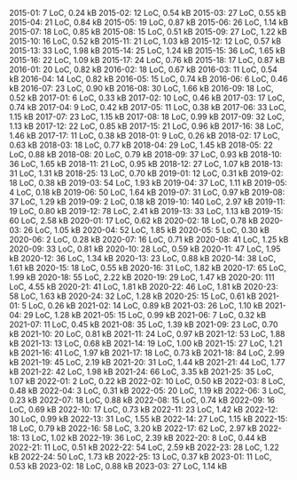 ﻿2015-01:   7 LoC,   0.24 kB
2015-02:  12 LoC,   0.54 kB
2015-03:  27 LoC,   0.55 kB
2015-04:  21 LoC,   0.84 kB
2015-05:  19 LoC,   0.87 kB
2015-06:  26 LoC,   1.14 kB
2015-07:  18 LoC,   0.85 kB
2015-08:  15 LoC,   0.51 kB
2015-09:  27 LoC,   1.22 kB
2015-10:  16 LoC,   0.52 kB
2015-11:  21 LoC,   1.03 kB
2015-12:  12 LoC,   0.57 kB
2015-13:  33 LoC,   1.98 kB
2015-14:  25 LoC,   1.24 kB
2015-15:  36 LoC,   1.65 kB
2015-16:  22 LoC,   1.09 kB
2015-17:  24 LoC,   0.76 kB
2015-18:  17 LoC,   0.87 kB
2016-01:  20 LoC,   0.82 kB
2016-02:  18 LoC,   0.67 kB
2016-03:  11 LoC,   0.54 kB
2016-04:  14 LoC,   0.82 kB
2016-05:  15 LoC,   0.74 kB
2016-06:   6 LoC,   0.46 kB
2016-07:  23 LoC,   0.90 kB
2016-08:  30 LoC,   1.66 kB
2016-09:  18 LoC,   0.52 kB
2017-01:   6 LoC,   0.33 kB
2017-02:  10 LoC,   0.46 kB
2017-03:  17 LoC,   0.74 kB
2017-04:   9 LoC,   0.42 kB
2017-05:  11 LoC,   0.38 kB
2017-06:  33 LoC,   1.15 kB
2017-07:  23 LoC,   1.15 kB
2017-08:  18 LoC,   0.99 kB
2017-09:  32 LoC,   1.13 kB
2017-12:  22 LoC,   0.85 kB
2017-15:  21 LoC,   0.96 kB
2017-16:  38 LoC,   1.46 kB
2017-17:  11 LoC,   0.38 kB
2018-01:   9 LoC,   0.26 kB
2018-02:  17 LoC,   0.63 kB
2018-03:  18 LoC,   0.77 kB
2018-04:  29 LoC,   1.45 kB
2018-05:  22 LoC,   0.88 kB
2018-08:  20 LoC,   0.79 kB
2018-09:  37 LoC,   0.93 kB
2018-10:  36 LoC,   1.65 kB
2018-11:  21 LoC,   0.95 kB
2018-12:  27 LoC,   1.07 kB
2018-13:  31 LoC,   1.31 kB
2018-25:  13 LoC,   0.70 kB
2019-01:  12 LoC,   0.31 kB
2019-02:  18 LoC,   0.38 kB
2019-03:  54 LoC,   1.93 kB
2019-04:  37 LoC,   1.11 kB
2019-05:   4 LoC,   0.18 kB
2019-06:  50 LoC,   1.64 kB
2019-07:  31 LoC,   0.97 kB
2019-08:  37 LoC,   1.29 kB
2019-09:   2 LoC,   0.18 kB
2019-10: 140 LoC,   2.97 kB
2019-11:  19 LoC,   0.80 kB
2019-12:  78 LoC,   2.41 kB
2019-13:  33 LoC,   1.13 kB
2019-15:  60 LoC,   2.58 kB
2020-01:  17 LoC,   0.62 kB
2020-02:  18 LoC,   0.78 kB
2020-03:  26 LoC,   1.05 kB
2020-04:  52 LoC,   1.85 kB
2020-05:   5 LoC,   0.30 kB
2020-06:   2 LoC,   0.28 kB
2020-07:  16 LoC,   0.71 kB
2020-08:  41 LoC,   1.25 kB
2020-09:  33 LoC,   0.81 kB
2020-10:  28 LoC,   0.59 kB
2020-11:  47 LoC,   1.95 kB
2020-12:  36 LoC,   1.34 kB
2020-13:  23 LoC,   0.88 kB
2020-14:  38 LoC,   1.61 kB
2020-15:  18 LoC,   0.55 kB
2020-16:  31 LoC,   1.82 kB
2020-17:  65 LoC,   1.99 kB
2020-18:  55 LoC,   2.22 kB
2020-19:  29 LoC,   1.47 kB
2020-20: 111 LoC,   4.55 kB
2020-21:  41 LoC,   1.81 kB
2020-22:  46 LoC,   1.81 kB
2020-23:  58 LoC,   1.63 kB
2020-24:  32 LoC,   1.28 kB
2020-25:  15 LoC,   0.61 kB
2021-01:   5 LoC,   0.26 kB
2021-02:  14 LoC,   0.89 kB
2021-03:  26 LoC,   1.10 kB
2021-04:  29 LoC,   1.28 kB
2021-05:  15 LoC,   0.99 kB
2021-06:   7 LoC,   0.32 kB
2021-07:  11 LoC,   0.45 kB
2021-08:  35 LoC,   1.39 kB
2021-09:  23 LoC,   0.70 kB
2021-10:  20 LoC,   0.81 kB
2021-11:  24 LoC,   0.97 kB
2021-12:  53 LoC,   1.88 kB
2021-13:  13 LoC,   0.68 kB
2021-14:  19 LoC,   1.00 kB
2021-15:  27 LoC,   1.21 kB
2021-16:  41 LoC,   1.97 kB
2021-17:  18 LoC,   0.73 kB
2021-18:  84 LoC,   2.99 kB
2021-19:  45 LoC,   2.19 kB
2021-20:  31 LoC,   1.44 kB
2021-21:  44 LoC,   1.77 kB
2021-22:  42 LoC,   1.98 kB
2021-24:  66 LoC,   3.35 kB
2021-25:  35 LoC,   1.07 kB
2022-01:   2 LoC,   0.22 kB
2022-02:  10 LoC,   0.50 kB
2022-03:   8 LoC,   0.48 kB
2022-04:   3 LoC,   0.31 kB
2022-05:  20 LoC,   1.19 kB
2022-06:   3 LoC,   0.23 kB
2022-07:  18 LoC,   0.88 kB
2022-08:  15 LoC,   0.74 kB
2022-09:  16 LoC,   0.69 kB
2022-10:  17 LoC,   0.73 kB
2022-11:  23 LoC,   1.42 kB
2022-12:  30 LoC,   0.99 kB
2022-13:  31 LoC,   1.55 kB
2022-14:  27 LoC,   1.15 kB
2022-15:  18 LoC,   0.79 kB
2022-16:  58 LoC,   3.20 kB
2022-17:  62 LoC,   2.97 kB
2022-18:  13 LoC,   1.02 kB
2022-19:  36 LoC,   2.39 kB
2022-20:   8 LoC,   0.44 kB
2022-21:  11 LoC,   0.51 kB
2022-22:  54 LoC,   2.59 kB
2022-23:  28 LoC,   1.22 kB
2022-24:  50 LoC,   1.73 kB
2022-25:  13 LoC,   0.37 kB
2023-01:  11 LoC,   0.53 kB
2023-02:  18 LoC,   0.88 kB
2023-03:  27 LoC,   1.14 kB
